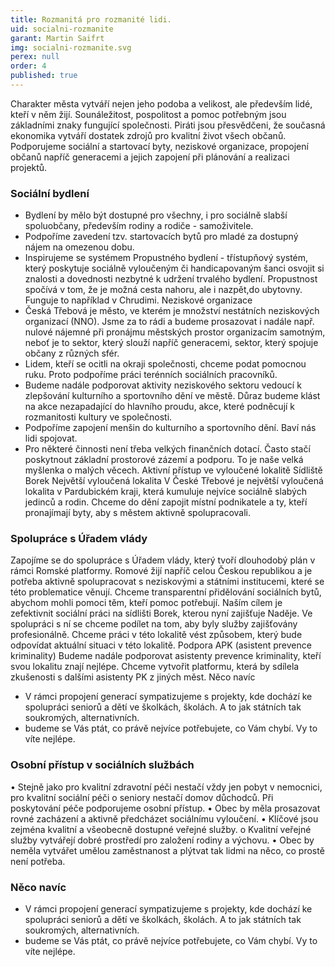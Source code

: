 ```yaml
---
title: Rozmanitá pro rozmanité lidi.
uid: socialni-rozmanite
garant: Martin Saifrt
img: socialni-rozmanite.svg
perex: null
order: 4
published: true
---
```

Charakter města vytváří nejen jeho podoba a velikost, ale především lidé, kteří v něm žijí. Sounáležitost, pospolitost a pomoc potřebným jsou základními znaky fungující společnosti. Piráti jsou přesvědčeni, že současná ekonomika vytváří dostatek zdrojů pro kvalitní život všech občanů. Podporujeme sociální a startovací byty, neziskové organizace, propojení občanů napříč generacemi a jejich zapojení při plánování a realizaci projektů.

### Sociální bydlení
- Bydlení by mělo být dostupné pro všechny, i pro sociálně slabší spoluobčany, především rodiny a rodiče - samoživitele.  
- Podpoříme zavedení tzv. startovacích bytů pro mladé za dostupný nájem na omezenou dobu.
- Inspirujeme se  systémem Propustného bydlení - třístupňový systém, který poskytuje sociálně vyloučeným či handicapovaným šanci osvojit si znalosti a dovednosti nezbytné k udržení trvalého bydlení. Propustnost spočívá  v tom, že je možná cesta nahoru, ale i nazpět,do ubytovny. Funguje to například v Chrudimi.
Neziskové organizace
- Česká Třebová je město, ve kterém je množství nestátních neziskových organizací (NNO). Jsme za to rádi a budeme prosazovat i nadále např. nulové nájemné při pronájmu městských prostor organizacím samotným, neboť je to sektor, který slouží napříč generacemi, sektor, který spojuje občany z různých sfér.  
- Lidem, kteří se ocitli na okraji společnosti, chceme podat pomocnou ruku. Proto podpoříme práci terénních sociálních pracovníků.
- Budeme nadále podporovat aktivity neziskového sektoru vedoucí k zlepšování kulturního a sportovního dění ve městě. Důraz budeme klást na akce nezapadající do hlavního proudu, akce, které podněcují k rozmanitosti kultury ve společnosti.  
- Podpoříme zapojení menšin  do kulturního a sportovního dění. Baví nás lidi spojovat.
- Pro některé činnosti není třeba velkých finančních dotací. Často stačí poskytnout základní prostorové zázemí a podporu. To je naše velká myšlenka o malých věcech.
Aktivní přístup ve vyloučené lokalitě Sídliště Borek
Největší vyloučená lokalita
V České Třebové je největší vyloučená lokalita v Pardubickém kraji, která kumuluje nejvíce sociálně slabých jedinců a rodin. Chceme do dění zapojit místní podnikatele a ty, kteří pronajímají byty, aby s městem aktivně spolupracovali.

### Spolupráce s Úřadem vlády

Zapojíme se do spolupráce s Úřadem vlády, který tvoří dlouhodobý plán v rámci Romské platformy. Romové žijí napříč celou Českou republikou a je potřeba aktivně spolupracovat s neziskovými a státními institucemi, které se této problematice věnují.
Chceme transparentní přidělování sociálních bytů, abychom mohli pomoci těm, kteří pomoc potřebují.
Naším cílem je zefektivnit sociální práci na sídlišti Borek, kterou nyní zajišťuje Naděje. Ve spolupráci s ní se chceme podílet na tom, aby byly služby zajišťovány profesionálně.
Chceme práci v této lokalitě vést způsobem, který bude odpovídat aktuální situaci v této lokalitě.
Podpora APK (asistent prevence kriminality)
Budeme nadále podporovat asistenty prevence kriminality, kteří svou lokalitu znají nejlépe. Chceme vytvořit platformu, která by sdílela zkušenosti s dalšími asistenty PK z jiných měst.
Něco navíc
- V rámci propojení generací sympatizujeme s projekty, kde dochází ke spolupráci seniorů a dětí ve školkách, školách. A to jak státních tak soukromých, alternativních.
- budeme se Vás ptát, co právě nejvíce potřebujete, co Vám chybí.  Vy to víte nejlépe.


### Osobní přístup v sociálních službách

•	Stejně jako pro kvalitní zdravotní péči nestačí vždy jen pobyt v nemocnici, pro kvalitní sociální péči o seniory nestačí domov důchodců. Při poskytování péče podporujeme osobní přístup.
•	Obec by měla prosazovat rovné zacházení a aktivně předcházet sociálnímu vyloučení.
•	Klíčové jsou zejména kvalitní a všeobecně dostupné veřejné služby.
o	Kvalitní veřejné služby vytvářejí dobré prostředí pro založení rodiny a výchovu.
•	Obec by neměla vytvářet umělou zaměstnanost a plýtvat tak lidmi na něco, co prostě není potřeba.


### Něco navíc

- V rámci propojení generací sympatizujeme s projekty, kde dochází ke spolupráci seniorů a dětí ve školkách, školách. A to jak státních tak soukromých, alternativních.
- budeme se Vás ptát, co právě nejvíce potřebujete, co Vám chybí.  Vy to víte nejlépe.
